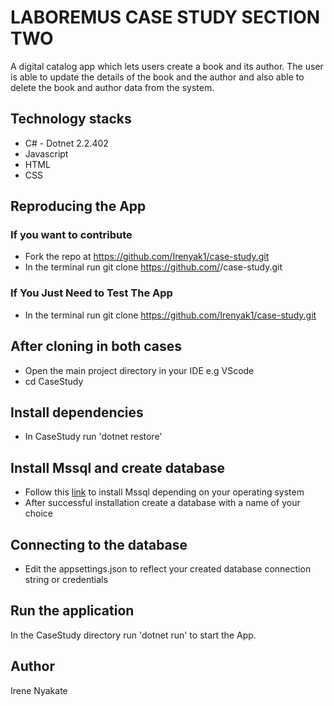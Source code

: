 # LABOREMUS CASE STUDY SECTION TWO
A digital catalog app which lets users create a book and its author.
The user is able to update the details of the book and the author and 
also able to delete the book and author data from the system. 

##  Technology stacks
* C# - Dotnet 2.2.402
* Javascript
* HTML
* CSS
##  Reproducing the App
### If you want to contribute 
* Fork the repo at https://github.com/Irenyak1/case-study.git
* In the terminal run git clone https://github.com/<your-username>/case-study.git
### If You Just Need to Test The App
* In the terminal run git clone https://github.com/Irenyak1/case-study.git

## After cloning in both cases
* Open the main project directory in your IDE e.g VScode
* cd CaseStudy 

## Install dependencies
* In CaseStudy run 'dotnet restore'

## Install Mssql and create database
* Follow this [link](https://docs.microsoft.com/en-us/sql/database-engine/install-windows/install-sql-server?view=sql-server-ver15) to install Mssql depending on your operating system
* After successful installation create a database with a name of your choice

## Connecting to the database
* Edit the appsettings.json to reflect your created database connection string or credentials

##  Run the application
In the CaseStudy directory run 'dotnet run' to start the App. 

## Author 
Irene Nyakate

